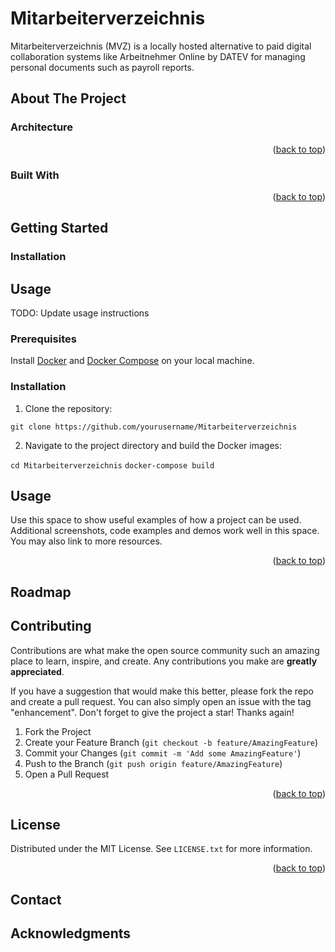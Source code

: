 # Mitarbeiterverzeichnis

Mitarbeiterverzeichnis (MVZ) is a locally hosted alternative to paid digital collaboration systems like Arbeitnehmer Online by DATEV for managing personal documents such as payroll reports.



<!-- ABOUT THE PROJECT -->
## About The Project

### Architecture 



<p align="right">(<a href="#readme-top">back to top</a>)</p>


### Built With



<p align="right">(<a href="#readme-top">back to top</a>)</p>



<!-- GETTING STARTED -->
## Getting Started

### Installation


## Usage

TODO: Update usage instructions

### Prerequisites

Install [Docker](https://docs.docker.com/get-docker/) and [Docker Compose](https://docs.docker.com/compose/install/) on your local machine.

### Installation

    


    
1.  Clone the repository:

``git clone https://github.com/yourusername/Mitarbeiterverzeichnis``

2. Navigate to the project directory and build the Docker images:

``cd Mitarbeiterverzeichnis``
``docker-compose build``

<!-- USAGE EXAMPLES -->
## Usage

Use this space to show useful examples of how a project can be used. Additional screenshots, code examples and demos work well in this space. You may also link to more resources.

<p align="right">(<a href="#readme-top">back to top</a>)</p>

<!-- ROADMAP -->
## Roadmap


<!-- CONTRIBUTING -->
## Contributing

Contributions are what make the open source community such an amazing place to learn, inspire, and create. Any contributions you make are **greatly appreciated**.

If you have a suggestion that would make this better, please fork the repo and create a pull request. You can also simply open an issue with the tag "enhancement".
Don't forget to give the project a star! Thanks again!

1. Fork the Project
2. Create your Feature Branch (`git checkout -b feature/AmazingFeature`)
3. Commit your Changes (`git commit -m 'Add some AmazingFeature'`)
4. Push to the Branch (`git push origin feature/AmazingFeature`)
5. Open a Pull Request

<p align="right">(<a href="#readme-top">back to top</a>)</p>



<!-- LICENSE -->
## License

Distributed under the MIT License. See `LICENSE.txt` for more information.

<p align="right">(<a href="#readme-top">back to top</a>)</p>

<!-- CONTACT -->
## Contact

<!-- ACKNOWLEDGMENTS -->
## Acknowledgments
